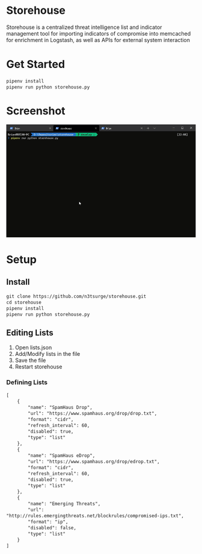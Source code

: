 # Storehouse

Storehouse is a centralized threat intelligence list and indicator management tool for importing indicators of compromise into memcached for enrichment in Logstash, as well as APIs for external system interaction

# Get Started

```
pipenv install
pipenv run python storehouse.py
```

# Screenshot

![storehouse.gif](storehouse.gif)


# Setup

## Install

```
git clone https://github.com/n3tsurge/storehouse.git
cd storehouse
pipenv install
pipenv run python storehouse.py
```

## Editing Lists

1. Open lists.json
2. Add/Modify lists in the file
3. Save the file
4. Restart storehouse

### Defining Lists

```
[
    {
        "name": "SpamHaus Drop",
        "url": "https://www.spamhaus.org/drop/drop.txt",
        "format": "cidr",
        "refresh_interval": 60,
        "disabled": true,
        "type": "list"
    },
    {
        "name": "SpamHaus eDrop",
        "url": "https://www.spamhaus.org/drop/edrop.txt",
        "format": "cidr",
        "refresh_interval": 60,
        "disabled": true,
        "type": "list"
    },
    {
        "name": "Emerging Threats",
        "url": "http://rules.emergingthreats.net/blockrules/compromised-ips.txt",
        "format": "ip",
        "disabled": false,
        "type": "list"
    }
]
```